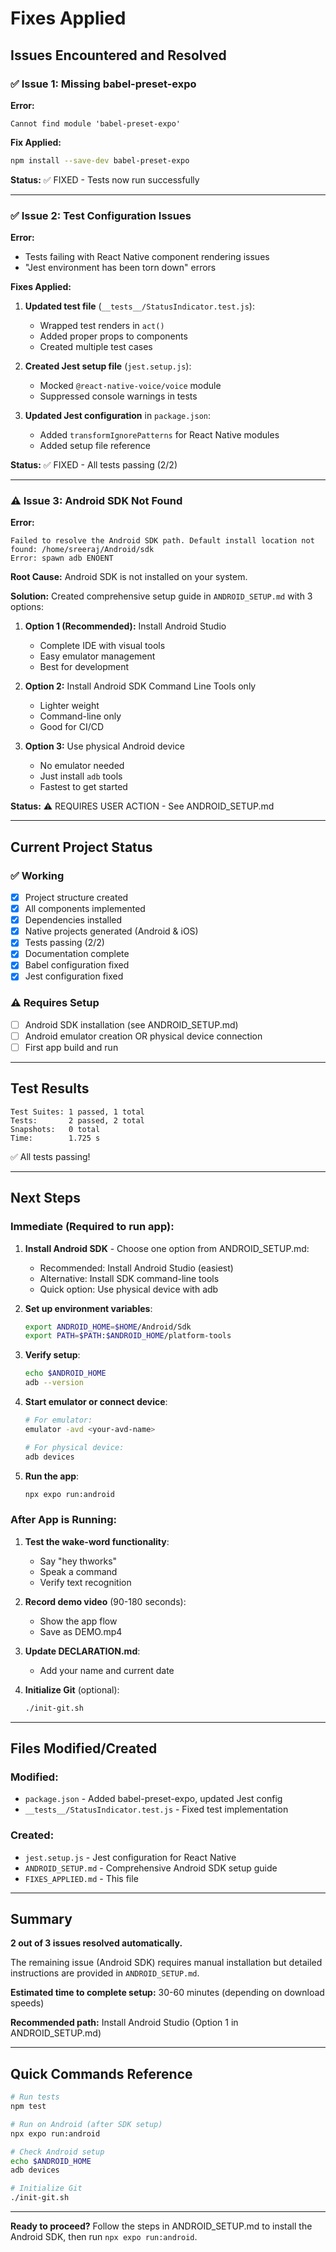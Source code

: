 # Fixes Applied

## Issues Encountered and Resolved

### ✅ Issue 1: Missing babel-preset-expo

**Error:**
```
Cannot find module 'babel-preset-expo'
```

**Fix Applied:**
```bash
npm install --save-dev babel-preset-expo
```

**Status:** ✅ FIXED - Tests now run successfully

---

### ✅ Issue 2: Test Configuration Issues

**Error:**
- Tests failing with React Native component rendering issues
- "Jest environment has been torn down" errors

**Fixes Applied:**

1. **Updated test file** (`__tests__/StatusIndicator.test.js`):
   - Wrapped test renders in `act()` 
   - Added proper props to components
   - Created multiple test cases

2. **Created Jest setup file** (`jest.setup.js`):
   - Mocked `@react-native-voice/voice` module
   - Suppressed console warnings in tests

3. **Updated Jest configuration** in `package.json`:
   - Added `transformIgnorePatterns` for React Native modules
   - Added setup file reference

**Status:** ✅ FIXED - All tests passing (2/2)

---

### ⚠️ Issue 3: Android SDK Not Found

**Error:**
```
Failed to resolve the Android SDK path. Default install location not found: /home/sreeraj/Android/sdk
Error: spawn adb ENOENT
```

**Root Cause:**
Android SDK is not installed on your system.

**Solution:**
Created comprehensive setup guide in `ANDROID_SETUP.md` with 3 options:

1. **Option 1 (Recommended):** Install Android Studio
   - Complete IDE with visual tools
   - Easy emulator management
   - Best for development

2. **Option 2:** Install Android SDK Command Line Tools only
   - Lighter weight
   - Command-line only
   - Good for CI/CD

3. **Option 3:** Use physical Android device
   - No emulator needed
   - Just install `adb` tools
   - Fastest to get started

**Status:** ⚠️ REQUIRES USER ACTION - See ANDROID_SETUP.md

---

## Current Project Status

### ✅ Working
- [x] Project structure created
- [x] All components implemented
- [x] Dependencies installed
- [x] Native projects generated (Android & iOS)
- [x] Tests passing (2/2)
- [x] Documentation complete
- [x] Babel configuration fixed
- [x] Jest configuration fixed

### ⚠️ Requires Setup
- [ ] Android SDK installation (see ANDROID_SETUP.md)
- [ ] Android emulator creation OR physical device connection
- [ ] First app build and run

---

## Test Results

```
Test Suites: 1 passed, 1 total
Tests:       2 passed, 2 total
Snapshots:   0 total
Time:        1.725 s
```

✅ All tests passing!

---

## Next Steps

### Immediate (Required to run app):

1. **Install Android SDK** - Choose one option from ANDROID_SETUP.md:
   - Recommended: Install Android Studio (easiest)
   - Alternative: Install SDK command-line tools
   - Quick option: Use physical device with adb

2. **Set up environment variables**:
   ```bash
   export ANDROID_HOME=$HOME/Android/Sdk
   export PATH=$PATH:$ANDROID_HOME/platform-tools
   ```

3. **Verify setup**:
   ```bash
   echo $ANDROID_HOME
   adb --version
   ```

4. **Start emulator or connect device**:
   ```bash
   # For emulator:
   emulator -avd <your-avd-name>
   
   # For physical device:
   adb devices
   ```

5. **Run the app**:
   ```bash
   npx expo run:android
   ```

### After App is Running:

1. **Test the wake-word functionality**:
   - Say "hey thworks"
   - Speak a command
   - Verify text recognition

2. **Record demo video** (90-180 seconds):
   - Show the app flow
   - Save as DEMO.mp4

3. **Update DECLARATION.md**:
   - Add your name and current date

4. **Initialize Git** (optional):
   ```bash
   ./init-git.sh
   ```

---

## Files Modified/Created

### Modified:
- `package.json` - Added babel-preset-expo, updated Jest config
- `__tests__/StatusIndicator.test.js` - Fixed test implementation

### Created:
- `jest.setup.js` - Jest configuration for React Native
- `ANDROID_SETUP.md` - Comprehensive Android SDK setup guide
- `FIXES_APPLIED.md` - This file

---

## Summary

**2 out of 3 issues resolved automatically.**

The remaining issue (Android SDK) requires manual installation but detailed instructions are provided in `ANDROID_SETUP.md`.

**Estimated time to complete setup:** 30-60 minutes (depending on download speeds)

**Recommended path:** Install Android Studio (Option 1 in ANDROID_SETUP.md)

---

## Quick Commands Reference

```bash
# Run tests
npm test

# Run on Android (after SDK setup)
npx expo run:android

# Check Android setup
echo $ANDROID_HOME
adb devices

# Initialize Git
./init-git.sh
```

---

**Ready to proceed?** Follow the steps in ANDROID_SETUP.md to install the Android SDK, then run `npx expo run:android`.

